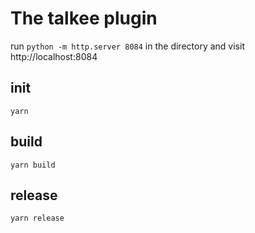 # The talkee plugin

run `python -m http.server 8084` in the directory and visit http://localhost:8084

## init

```shell
yarn
```

## build

```shell
yarn build
```

## release

```shell
yarn release
```

